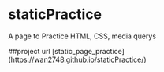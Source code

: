 # staticPractice
A page to Practice HTML, CSS, media querys


##project url
[static_page_practice] (https://wan2748.github.io/staticPractice/)